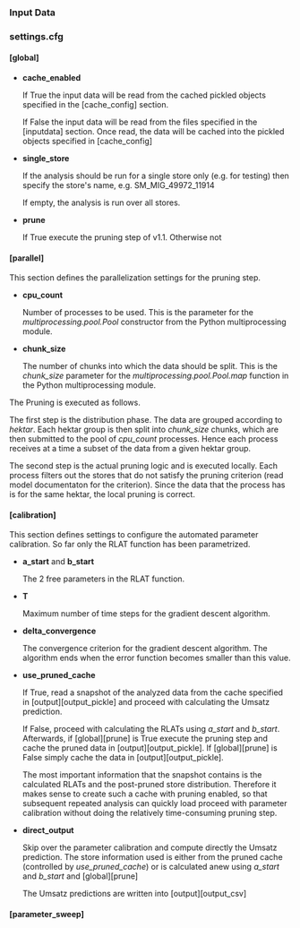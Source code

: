 
### Input Data


### settings.cfg

#### [global]

 - **cache_enabled**

      If True the input data will be read from the cached pickled
      objects specified in the [cache_config] section.

      If False the input data will be read from the files specified in
      the [inputdata] section. Once read, the data will be cached into
      the pickled objects specified in [cache_config]

 - **single_store**

      If the analysis should be run for a single store only (e.g.
      for testing) then specify the store's name, e.g. SM_MIG_49972_11914

      If empty, the analysis is run over all stores.

 - **prune**

      If True execute the pruning step of v1.1. Otherwise not

#### [parallel]

 This section defines the parallelization settings for the pruning step.

 - **cpu_count**

    Number of processes to be used.
    This is the parameter for the *multiprocessing.pool.Pool* constructor
    from the Python multiprocessing module.

 - **chunk_size**

    The number of chunks into which the data should be split.
    This is the *chunk_size* parameter for the *multiprocessing.pool.Pool.map*
    function in the Python multiprocessing module.

 The Pruning is executed as follows.

 The first step is the distribution phase. The data are grouped according to *hektar*. Each hektar group
 is then split into *chunk_size* chunks, which are then submitted to the
 pool of *cpu_count* processes. Hence each process receives at a time a subset
 of the data from a given hektar group.

 The second step is the actual pruning logic and is executed locally.
 Each process filters out the stores that do not satisfy the pruning
 criterion (read model documentaton for the criterion). Since the data
 that the process has is for the same hektar, the local pruning is correct.

#### [calibration]

 This section defines settings to configure the automated parameter
 calibration. So far only the RLAT function has been parametrized.

 - **a_start** and **b_start**

    The 2 free parameters in the RLAT function.

 - **T**

    Maximum number of time steps for the gradient descent algorithm.

 - **delta_convergence**

    The convergence criterion for the gradient descent algorithm.
    The algorithm ends when the error function becomes smaller than this value.

 - **use_pruned_cache**

    If True, read a snapshot of the analyzed data from the cache specified
    in [output][output_pickle] and proceed with calculating the Umsatz prediction.

    If False, proceed with calculating the RLATs using *a_start* and *b_start*.
    Afterwards, if [global][prune] is True execute the pruning step and cache
    the pruned data in [output][output_pickle]. If [global][prune] is False simply
    cache the data in [output][output_pickle].

    The most important information that the snapshot contains is the calculated RLATs
    and the post-pruned store distribution. Therefore it makes sense to create such
    a cache with pruning enabled, so that subsequent repeated analysis can quickly
    load proceed with parameter calibration without doing the relatively time-consuming
    pruning step.

 - **direct_output**

    Skip over the parameter calibration and compute directly the Umsatz prediction.
    The store information used is either from the pruned cache (controlled by *use_pruned_cache*)
    or is calculated anew using *a_start* and *b_start* and [global][prune]

    The Umsatz predictions are written into [output][output_csv]

#### [parameter_sweep]

